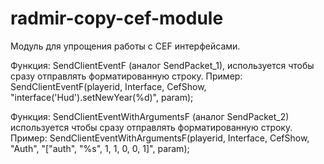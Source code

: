 # radmir-copy-cef-module
Модуль для упрощения работы с CEF интерфейсами.

Функция: SendClientEventF (аналог SendPacket_1), используется чтобы сразу отправлять форматированную строку.
Пример: SendClientEventF(playerid, Interface, CefShow, "interface('Hud').setNewYear(%d)", param);

Функция: SendClientEventWithArgumentsF (аналог SendPacket_2) используется чтобы сразу отправлять форматированную строку.
Пример: SendClientEventWithArgumentsF(playerid, Interface, CefShow, "Auth", "[\"auth\", \"%s\", 1, 1, 0, 0, 1]", param);

